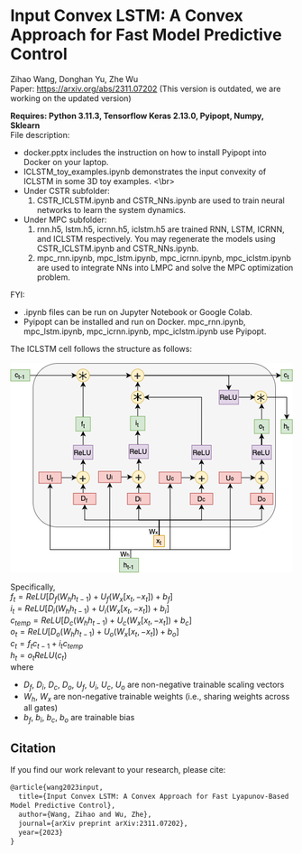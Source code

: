 # Input Convex LSTM: A Convex Approach for Fast Model Predictive Control

Zihao Wang, Donghan Yu, Zhe Wu </br>
Paper: https://arxiv.org/abs/2311.07202 (This version is outdated, we are working on the updated version) </br>

**Requires: Python 3.11.3, Tensorflow Keras 2.13.0, Pyipopt, Numpy, Sklearn** </br>
File description:
* docker.pptx includes the instruction on how to install Pyipopt into Docker on your laptop. </br>
* ICLSTM_toy_examples.ipynb demonstrates the input convexity of ICLSTM in some 3D toy examples. <\br>
* Under CSTR subfolder:
  1. CSTR_ICLSTM.ipynb and CSTR_NNs.ipynb are used to train neural networks to learn the system dynamics. </br>
* Under MPC subfolder:
  1. rnn.h5, lstm.h5, icrnn.h5, iclstm.h5 are trained RNN, LSTM, ICRNN, and ICLSTM respectively. You may regenerate the models using CSTR_ICLSTM.ipynb and CSTR_NNs.ipynb. <br>
  2. mpc_rnn.ipynb, mpc_lstm.ipynb, mpc_icrnn.ipynb, mpc_iclstm.ipynb are used to integrate NNs into LMPC and solve the MPC optimization problem.

FYI:
* .ipynb files can be run on Jupyter Notebook or Google Colab.
* Pyipopt can be installed and run on Docker. mpc_rnn.ipynb, mpc_lstm.ipynb, mpc_icrnn.ipynb, mpc_iclstm.ipynb use Pyipopt.

The ICLSTM cell follows the structure as follows: </br>
</br>
![alt text](https://github.com/killingbear999/ICLSTM/blob/main/ICLSTM_cell.png)

Specifically, </br>
$f_t = ReLU[D_f(W_hh_{t-1}) + U_f(W_x[x_t,-x_t]) + b_f]$ </br>
$i_t = ReLU[D_i(W_hh_{t-1}) + U_i(W_x[x_t,-x_t]) + b_i]$ </br>
$c_{temp} = ReLU[D_c(W_hh_{t-1}) + U_c(W_x[x_t,-x_t]) + b_c]$ </br>
$o_t = ReLU[D_o(W_hh_{t-1}) + U_o(W_x[x_t,-x_t]) + b_o]$ </br>
$c_t = f_tc_{t-1} + i_tc_{temp}$ </br>
$h_t = o_tReLU(c_t)$ </br>
where 
* $D_f$, $D_i$, $D_c$, $D_o$, $U_f$, $U_i$, $U_c$, $U_o$ are non-negative trainable scaling vectors
* $W_h$, $W_x$ are non-negative trainable weights (i.e., sharing weights across all gates)
* $b_f$, $b_i$, $b_c$, $b_o$ are trainable bias

## Citation </br>
If you find our work relevant to your research, please cite:
```
@article{wang2023input,
  title={Input Convex LSTM: A Convex Approach for Fast Lyapunov-Based Model Predictive Control},
  author={Wang, Zihao and Wu, Zhe},
  journal={arXiv preprint arXiv:2311.07202},
  year={2023}
}
```
